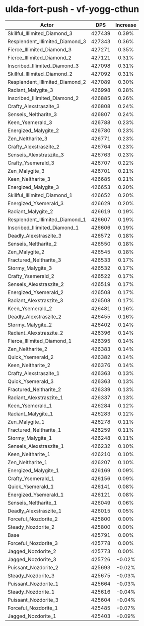 # ulda-fort-push - vf-yogg-cthun
| Actor | DPS | Increase |
|---|:---:|:---:|
|Skillful_Illimited_Diamond_3|427439|0.39%|
|Resplendent_Illimited_Diamond_3|427343|0.36%|
|Fierce_Illimited_Diamond_3|427271|0.35%|
|Fierce_Illimited_Diamond_2|427121|0.31%|
|Inscribed_Illimited_Diamond_3|427098|0.31%|
|Skillful_Illimited_Diamond_2|427092|0.31%|
|Resplendent_Illimited_Diamond_2|427089|0.30%|
|Radiant_Malygite_3|426998|0.28%|
|Inscribed_Illimited_Diamond_2|426885|0.26%|
|Crafty_Alexstraszite_3|426808|0.24%|
|Senseis_Neltharite_3|426807|0.24%|
|Keen_Ysemerald_3|426788|0.23%|
|Energized_Malygite_2|426780|0.23%|
|Zen_Neltharite_3|426771|0.23%|
|Crafty_Alexstraszite_2|426764|0.23%|
|Senseis_Alexstraszite_3|426763|0.23%|
|Crafty_Ysemerald_3|426707|0.22%|
|Zen_Malygite_3|426701|0.21%|
|Keen_Neltharite_3|426685|0.21%|
|Energized_Malygite_3|426653|0.20%|
|Skillful_Illimited_Diamond_1|426652|0.20%|
|Energized_Ysemerald_3|426629|0.20%|
|Radiant_Malygite_2|426619|0.19%|
|Resplendent_Illimited_Diamond_1|426607|0.19%|
|Inscribed_Illimited_Diamond_1|426606|0.19%|
|Deadly_Alexstraszite_3|426572|0.18%|
|Senseis_Neltharite_2|426550|0.18%|
|Zen_Malygite_2|426545|0.18%|
|Fractured_Neltharite_3|426533|0.17%|
|Stormy_Malygite_3|426532|0.17%|
|Crafty_Ysemerald_2|426522|0.17%|
|Senseis_Alexstraszite_2|426519|0.17%|
|Energized_Ysemerald_2|426508|0.17%|
|Radiant_Alexstraszite_3|426508|0.17%|
|Keen_Ysemerald_2|426481|0.16%|
|Deadly_Alexstraszite_2|426455|0.16%|
|Stormy_Malygite_2|426402|0.14%|
|Radiant_Alexstraszite_2|426396|0.14%|
|Fierce_Illimited_Diamond_1|426395|0.14%|
|Zen_Neltharite_2|426383|0.14%|
|Quick_Ysemerald_2|426382|0.14%|
|Keen_Neltharite_2|426376|0.14%|
|Crafty_Alexstraszite_1|426363|0.13%|
|Quick_Ysemerald_3|426363|0.13%|
|Fractured_Neltharite_2|426339|0.13%|
|Radiant_Alexstraszite_1|426337|0.13%|
|Keen_Ysemerald_1|426284|0.12%|
|Radiant_Malygite_1|426283|0.12%|
|Zen_Malygite_1|426278|0.11%|
|Fractured_Neltharite_1|426259|0.11%|
|Stormy_Malygite_1|426248|0.11%|
|Senseis_Alexstraszite_1|426232|0.10%|
|Keen_Neltharite_1|426210|0.10%|
|Zen_Neltharite_1|426207|0.10%|
|Energized_Malygite_1|426169|0.09%|
|Crafty_Ysemerald_1|426156|0.09%|
|Quick_Ysemerald_1|426141|0.08%|
|Energized_Ysemerald_1|426121|0.08%|
|Senseis_Neltharite_1|426049|0.06%|
|Deadly_Alexstraszite_1|426015|0.05%|
|Forceful_Nozdorite_2|425800|0.00%|
|Steady_Nozdorite_2|425800|0.00%|
|Base|425791|0.00%|
|Forceful_Nozdorite_3|425778|0.00%|
|Jagged_Nozdorite_2|425773|0.00%|
|Jagged_Nozdorite_3|425726|-0.02%|
|Puissant_Nozdorite_2|425693|-0.02%|
|Steady_Nozdorite_3|425675|-0.03%|
|Puissant_Nozdorite_1|425664|-0.03%|
|Steady_Nozdorite_1|425616|-0.04%|
|Puissant_Nozdorite_3|425604|-0.04%|
|Forceful_Nozdorite_1|425485|-0.07%|
|Jagged_Nozdorite_1|425403|-0.09%|
